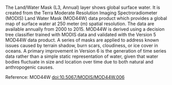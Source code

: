 The Land/Water Mask (L3, Annual) layer shows global surface water. It is created from the Terra Moderate Resolution Imaging Spectroradiometer (MODIS) Land Water Mask (MOD44W) data product which provides a global map of surface water at 250 meter (m) spatial resolution. The data are available annually from 2000 to 2015. MOD44W is derived using a decision tree classifier trained with MODIS data and validated with the Version 5 MOD44W data product. A series of masks are applied to address known issues caused by terrain shadow, burn scars, cloudiness, or ice cover in oceans. A primary improvement in Version 6 is the generation of time series data rather than a simple static representation of water, given that water bodies fluctuate in size and location over time due to both natural and anthropogenic causes.

Reference: MOD44W [doi:10.5067/MODIS/MOD44W.006](https://doi.org/10.5067/MODIS/MOD44W.006)

